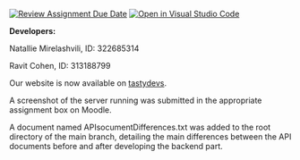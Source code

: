 [![Review Assignment Due Date](https://classroom.github.com/assets/deadline-readme-button-22041afd0340ce965d47ae6ef1cefeee28c7c493a6346c4f15d667ab976d596c.svg)](https://classroom.github.com/a/WkLPf7o5)
[![Open in Visual Studio Code](https://classroom.github.com/assets/open-in-vscode-718a45dd9cf7e7f842a935f5ebbe5719a5e09af4491e668f4dbf3b35d5cca122.svg)](https://classroom.github.com/online_ide?assignment_repo_id=11168133&assignment_repo_type=AssignmentRepo)

**Developers:**

Natallie Mirelashvili, ID: 322685314

Ravit Cohen, ID: 313188799

Our website is now available on [tastydevs](https://tastydevs.cs.bgu.ac.il/).

A screenshot of the server running was submitted in the appropriate assignment box on Moodle.

A document named APIsocumentDifferences.txt was added to the root directory of the main branch, detailing the main differences between the API documents before and after developing the backend part.
